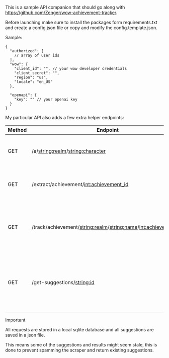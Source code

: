 This is a sample API companion that should go along with https://github.com/Zenger/wow-achievement-tracker. 

Before launching make sure to install the packages form requirements.txt and create a config.json file or copy and modify the config.template.json.

Sample:

```
{
  "authorized": [
    // array of user ids
  ],
  "wow": {
    "client_id": "", // your wow developer credentials
    "client_secret": "",
    "region": "us",
    "locale": "en_US"
  },

  "openapi": {
    "key": "" // your openai key
  }
}
```
My particular API also adds a few extra helper endpoints:

| Method | Endpoint  | Purpose |
| --- | ------------- | ------------- |
| GET | /a/<string:realm>/<string:character> | Extracts achievment data for the whole character |
| GET | /extract/achievement/<int:achievement_id> | Extract a single achievement data from wow api |
| GET | /track/achievement/<string:realm>/<string:name>/<int:achievement_id> | Returns selected character achievement status (completness, steps left and so forth) |
| GET | /get-suggestions/<string:id> | Scrapes wowhead comments for advice and information, then sends it all to OpenAI to generate suggestions |




> [!IMPORTANT]
> All requests are stored in a local sqlite database and all suggestions are saved in a json file.
> 
> This means some of the suggestions and results might seem stale, this is done to prevent spamming the scraper and return existing suggestions.
